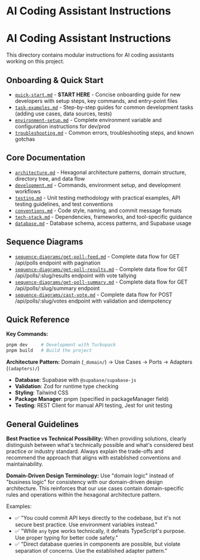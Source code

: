 # AI Coding Assistant Instructions

# AI Coding Assistant Instructions

This directory contains modular instructions for AI coding assistants working on this project.

## Onboarding & Quick Start

- [`quick-start.md`](./quick-start.md) - **START HERE** - Concise onboarding guide for new developers with setup steps, key commands, and entry-point files
- [`task-examples.md`](./task-examples.md) - Step-by-step guides for common development tasks (adding use cases, data sources, tests)
- [`environment-setup.md`](./environment-setup.md) - Complete environment variable and configuration instructions for dev/prod
- [`troubleshooting.md`](./troubleshooting.md) - Common errors, troubleshooting steps, and known gotchas

## Core Documentation

- [`architecture.md`](./architecture.md) - Hexagonal architecture patterns, domain structure, directory tree, and data flow
- [`development.md`](./development.md) - Commands, environment setup, and development workflows
- [`testing.md`](./testing.md) - Unit testing methodology with practical examples, API testing guidelines, and test conventions
- [`conventions.md`](./conventions.md) - Code style, naming, and commit message formats
- [`tech-stack.md`](./tech-stack.md) - Dependencies, frameworks, and tool-specific guidance
- [`database.md`](./database.md) - Database schema, access patterns, and Supabase usage

## Sequence Diagrams

- [`sequence-diagrams/get-poll-feed.md`](./sequence-diagrams/get-poll-feed.md) - Complete data flow for GET /api/polls endpoint with pagination
- [`sequence-diagrams/get-poll-results.md`](./sequence-diagrams/get-poll-results.md) - Complete data flow for GET /api/polls/:slug/results endpoint with vote tallying
- [`sequence-diagrams/get-poll-summary.md`](./sequence-diagrams/get-poll-summary.md) - Complete data flow for GET /api/polls/:slug/summary endpoint
- [`sequence-diagrams/cast-vote.md`](./sequence-diagrams/cast-vote.md) - Complete data flow for POST /api/polls/:slug/votes endpoint with validation and idempotency

## Quick Reference

**Key Commands:**

```bash
pnpm dev     # Development with Turbopack
pnpm build   # Build the project
```

**Architecture Pattern:**
Domain (`_domain/`) → Use Cases → Ports → Adapters (`(adapters)/`)

- **Database**: Supabase with `@supabase/supabase-js`
- **Validation**: Zod for runtime type checking
- **Styling**: Tailwind CSS
- **Package Manager**: pnpm (specified in packageManager field)
- **Testing**: REST Client for manual API testing, Jest for unit testing

## General Guidelines

**Best Practice vs Technical Possibility:**
When providing solutions, clearly distinguish between what's technically possible and what's considered best practice or industry standard. Always explain the trade-offs and recommend the approach that aligns with established conventions and maintainability.

**Domain-Driven Design Terminology:**
Use "domain logic" instead of "business logic" for consistency with our domain-driven design architecture. This reinforces that our use cases contain domain-specific rules and operations within the hexagonal architecture pattern.

Examples:

- ✅ "You could commit API keys directly to the codebase, but it's not secure best practice. Use environment variables instead."
- ✅ "While `any` type works technically, it defeats TypeScript's purpose. Use proper typing for better code safety."
- ✅ "Direct database queries in components are possible, but violate separation of concerns. Use the established adapter pattern."
